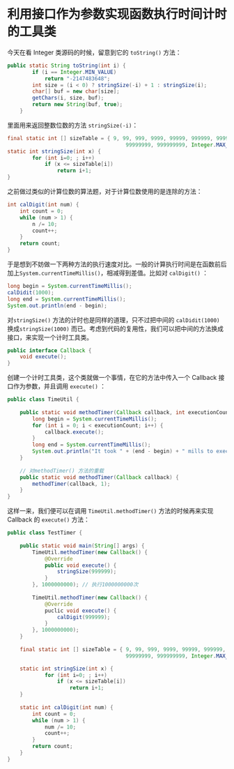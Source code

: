 # 利用接口作为参数实现函数执行时间计时的工具类

今天在看 Integer 类源码的时候，留意到它的 `toString()` 方法：

```java
public static String toString(int i) {
        if (i == Integer.MIN_VALUE)
            return "-2147483648";
        int size = (i < 0) ? stringSize(-i) + 1 : stringSize(i);
        char[] buf = new char[size];
        getChars(i, size, buf);
        return new String(buf, true);
    }
```

里面用来返回整数位数的方法 `stringSize(-i)`：

```java
final static int [] sizeTable = { 9, 99, 999, 9999, 99999, 999999, 9999999,
                                      99999999, 999999999, Integer.MAX_VALUE };
static int stringSize(int x) {
        for (int i=0; ; i++)
            if (x <= sizeTable[i])
                return i+1;
}
```

 之前做过类似的计算位数的算法题，对于计算位数使用的是连除的方法：

```java
int calDigit(int num) {
    int count = 0;
    while (num > 1) {
        n /= 10;
        count++;
    }
    return count;
}
```

于是想到不妨做一下两种方法的执行速度对比。一般的计算执行时间是在函数前后加上`System.currentTimeMillis()`，相减得到差值。比如对 `calDigit()` ：

```java
long begin = System.currentTimeMillis();
calDidit(1000);
long end = System.currentTimeMillis();
System.out.println(end - begin);
```

 对`stringSize()` 方法的计时也是同样的道理，只不过把中间的 `calDidit(1000)` 换成`stringSize(1000)` 而已。考虑到代码的复用性，我们可以把中间的方法换成接口，来实现一个计时工具类。

```java
public interface Callback {
    void execute();
}
```

创建一个计时工具类，这个类就做一个事情，在它的方法中传入一个 Callback 接口作为参数，并且调用 `execute()` ：

```java
public class TimeUtil {
    
    public static void methodTimer(Callback callback, int executionCount) {
        long begin = System.currentTimeMillis();
        for (int i = 0; i < executionCount; i++) {
            callback.execute();
        }
        long end = System.currentTimeMillis();
		System.out.println("It took	" + (end - begin) + " mills to execute the method.");
    }
    
    // 对methodTimer() 方法的重载
    public static void methodTimer(Callback callback) {
        methodTimer(callback, 1);
    }
}
```

这样一来，我们便可以在调用 `TimeUtil.methodTimer()` 方法的时候再来实现 Callback 的 `execute()` 方法：

```java
public class TestTimer {
    
    public static void main(String[] args) {
        TimeUtil.methodTimer(new Callback() {
            @Override
            public void execute() {
                stringSize(999999);
            }
        }, 1000000000); // 执行1000000000次
        
        TimeUtil.methodTimer(new Callback() {
            @Override
            puclic void execute() {
                calDigit(999999);
            }
        }, 1000000000);
    }
    
    final static int [] sizeTable = { 9, 99, 999, 9999, 99999, 999999, 9999999,
                                      99999999, 999999999, Integer.MAX_VALUE };

    static int stringSize(int x) {
            for (int i=0; ; i++)
                if (x <= sizeTable[i])
                    return i+1;
    }
    
    static int calDigit(int num) {
    	int count = 0;
    	while (num > 1) {
        	num /= 10;
        	count++;
    	}
    	return count;
	}
}
```




